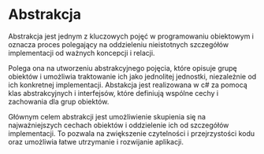# Abstrakcja

Abstrakcja jest jednym z kluczowych pojęć w programowaniu obiektowym i oznacza proces polegający na oddzieleniu nieistotnych szczegółów implementacji od ważnych koncepcji i relacji. 

Polega ona na utworzeniu abstrakcyjnego pojęcia, które opisuje grupę obiektów i umożliwia traktowanie ich jako jednolitej jednostki, niezależnie od ich konkretnej implementacji. Abstakcja jest realizowana w c# za pomocą klas abstrakcyjnych i interfejsów, które definiują wspólne cechy i zachowania dla grup obiektów.

Głównym celem abstrakcji jest umożliwienie skupienia się na najważniejszych cechach obiektów i oddzielenie ich od szczegółów implementacji. To pozwala na zwiększenie czytelności i przejrzystości kodu oraz umożliwia łatwe utrzymanie i rozwijanie aplikacji.